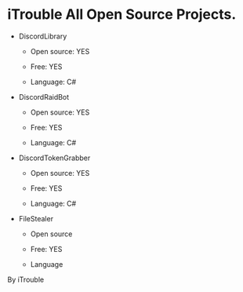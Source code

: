 # iTrouble All Open Source Projects.

- DiscordLibrary

  - Open source: YES
  
  - Free: YES
  
  - Language: C#
  
- DiscordRaidBot
  
  - Open source: YES
  
  - Free: YES
  
  - Language: C#
  
- DiscordTokenGrabber
  
  - Open source: YES
  
  - Free: YES
  
  - Language: C#
  
- FileStealer
  
  - Open source
  
  - Free: YES
  
  - Language
  
By iTrouble
